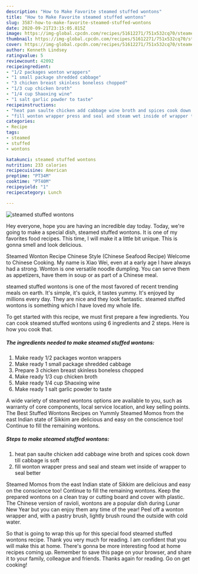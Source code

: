 ```yaml
---
description: "How to Make Favorite steamed stuffed wontons"
title: "How to Make Favorite steamed stuffed wontons"
slug: 3587-how-to-make-favorite-steamed-stuffed-wontons
date: 2020-09-21T23:15:05.815Z
image: https://img-global.cpcdn.com/recipes/51612271/751x532cq70/steamed-stuffed-wontons-recipe-main-photo.jpg
thumbnail: https://img-global.cpcdn.com/recipes/51612271/751x532cq70/steamed-stuffed-wontons-recipe-main-photo.jpg
cover: https://img-global.cpcdn.com/recipes/51612271/751x532cq70/steamed-stuffed-wontons-recipe-main-photo.jpg
author: Kenneth Lindsey
ratingvalue: 5
reviewcount: 42092
recipeingredient:
- "1/2 packages wonton wrappers"
- "1 small package shredded cabbage"
- "3 chicken breast skinless boneless chopped"
- "1/3 cup chicken broth"
- "1/4 cup Shaoxing wine"
- "1 salt garlic powder to taste"
recipeinstructions:
- "heat pan saulte chicken add cabbage wine broth and spices cook down till cabbage is soft"
- "fill wonton wrapper press and seal and steam wet inside of wrapper to seal better"
categories:
- Recipe
tags:
- steamed
- stuffed
- wontons

katakunci: steamed stuffed wontons 
nutrition: 233 calories
recipecuisine: American
preptime: "PT34M"
cooktime: "PT40M"
recipeyield: "1"
recipecategory: Lunch

---
```



![steamed stuffed wontons](https://img-global.cpcdn.com/recipes/51612271/751x532cq70/steamed-stuffed-wontons-recipe-main-photo.jpg)

Hey everyone, hope you are having an incredible day today. Today, we're going to make a special dish, steamed stuffed wontons. It is one of my favorites food recipes. This time, I will make it a little bit unique. This is gonna smell and look delicious.

Steamed Wonton Recipe Chinese Style (Chinese Seafood Recipe) Welcome to Chinese Cooking. My name is Xiao Wei, even at a early age I have always had a strong. Wonton is one versatile noodle dumpling. You can serve them as appetizers, have them in soup or as part of a Chinese meal.

steamed stuffed wontons is one of the most favored of recent trending meals on earth. It's simple, it's quick, it tastes yummy. It's enjoyed by millions every day. They are nice and they look fantastic. steamed stuffed wontons is something which I have loved my whole life.


To get started with this recipe, we must first prepare a few ingredients. You can cook steamed stuffed wontons using 6 ingredients and 2 steps. Here is how you cook that.

<!--inarticleads1-->

##### The ingredients needed to make steamed stuffed wontons:

1. Make ready 1/2 packages wonton wrappers
1. Make ready 1 small package shredded cabbage
1. Prepare 3 chicken breast skinless boneless chopped
1. Make ready 1/3 cup chicken broth
1. Make ready 1/4 cup Shaoxing wine
1. Make ready 1 salt garlic powder to taste


A wide variety of steamed wontons options are available to you, such as warranty of core components, local service location, and key selling points. The Best Stuffed Wontons Recipes on Yummly Steamed Momos from the east Indian state of Sikkim are delicious and easy on the conscience too! Continue to fill the remaining wontons. 

<!--inarticleads2-->

##### Steps to make steamed stuffed wontons:

1. heat pan saulte chicken add cabbage wine broth and spices cook down till cabbage is soft
1. fill wonton wrapper press and seal and steam wet inside of wrapper to seal better


Steamed Momos from the east Indian state of Sikkim are delicious and easy on the conscience too! Continue to fill the remaining wontons. Keep the prepared wontons on a clean tray or cutting board and cover with plastic. The Chinese version of ravioli, wontons are a popular dish during Lunar New Year but you can enjoy them any time of the year! Peel off a wonton wrapper and, with a pastry brush, lightly brush round the outside with cold water. 

So that is going to wrap this up for this special food steamed stuffed wontons recipe. Thank you very much for reading. I am confident that you will make this at home. There's gonna be more interesting food at home recipes coming up. Remember to save this page on your browser, and share it to your family, colleague and friends. Thanks again for reading. Go on get cooking!
